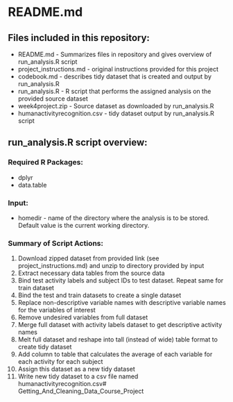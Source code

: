 # README.md

## Files included in this repository:
* README.md                    - Summarizes files in repository and gives overview of run_analysis.R script
* project_instructions.md      - original instructions provided for this project
* codebook.md                  - describes tidy dataset that is created and output by run_analysis.R
* run_analysis.R               - R script that performs the assigned analysis on the provided source dataset
* week4project.zip             - Source dataset as downloaded by run_analysis.R
* humanactivityrecognition.csv - tidy dataset output by run_analysis.R script


## run_analysis.R script overview:
### Required R Packages:
* dplyr
* data.table

### Input:
* homedir - name of the directory where the analysis is to be stored. Default value is the current working directory.

### Summary of Script Actions:
1.  Download zipped dataset from provided link (see project_instructions.md) and unzip to directory provided by input
2.  Extract necessary data tables from the source data
3.  Bind test activity labels and subject IDs to test dataset. Repeat same for train dataset
3.  Bind the test and train datasets to create a single dataset
4.  Replace non-descriptive variable names with descriptive variable names for the variables of interest
5.  Remove undesired variables from full dataset
6.  Merge full dataset with activity labels dataset to get descriptive activity names
7.  Melt full dataset and reshape into tall (instead of wide) table format to create tidy dataset
8.  Add column to table that calculates the average of each variable for each activity for each subject
9.  Assign this dataset as a new tidy dataset
10. Write new tidy dataset to a csv file named humanactivityrecognition.csv# Getting_And_Cleaning_Data_Course_Project
